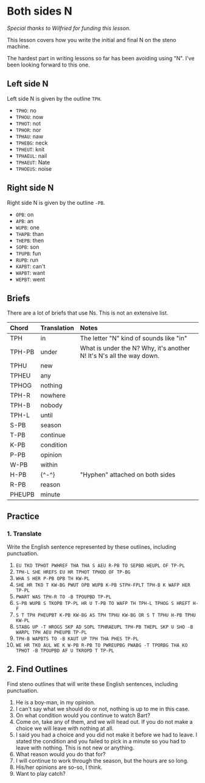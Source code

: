# Both sides N

_Special thanks to Wilfried for funding this lesson._

This lesson covers how you write the initial and final N on the steno machine.

The hardest part in writing lessons so far has been avoiding using "N". I've been looking forward to this one.

## Left side N

Left side N is given by the outline `TPH`.

<Steno-Display labels="all" stroke="N" />

- `TPHO`: no
- `TPHOU`: now
- `TPHOT`: not
- `TPHOR`: nor
- `TPHAU`: naw
- `TPHEBG`: neck
- `TPHEUT`: knit
- `TPHAEUL`: nail
- `TPHAEUT`: Nate
- `TPHOEUS`: noise

## Right side N

Right side N is given by the outline `-PB`.

<Steno-Display labels="all" stroke="-N" />

- `OPB`: on
- `APB`: an
- `WUPB`: one
- `THAPB`: than
- `THEPB`: then
- `SOPB`: son
- `TPUPB`: fun
- `RUPB`: run
- `KAPBT`: can't
- `WAPBT`: want
- `WEPBT`: went

## Briefs

There are a lot of briefs that use Ns. This is not an extensive list.

| Chord  | Translation | Notes                                                                |
| :----- | :---------- | :------------------------------------------------------------------- |
| TPH    | in          | The letter "N" kind of sounds like "in"                              |
| TPH-PB | under       | What is under the N? Why, it's another N! It's N's all the way down. |
| TPHU   | new         |                                                                      |
| TPHEU  | any         |                                                                      |
| TPHOG  | nothing     |                                                                      |
| TPH-R  | nowhere     |                                                                      |
| TPH-B  | nobody      |                                                                      |
| TPH-L  | until       |                                                                      |
| S-PB   | season      |                                                                      |
| T-PB   | continue    |                                                                      |
| K-PB   | condition   |                                                                      |
| P-PB   | opinion     |                                                                      |
| W-PB   | within      |                                                                      |
| H-PB   | {^-^}       | "Hyphen" attached on both sides                                      |
| R-PB   | reason      |                                                                      |
| PHEUPB | minute      |                                                                      |

## Practice

### 1. Translate

Write the English sentence represented by these outlines, including punctuation.

1. `EU TKO TPHOT PWHREF THA THA S AEU R-PB TO SEPBD HEUPL OF TP-PL`
2. `TPH-L SHE HREFS EU HR TPHOT TPHOD OF TP-BG`
3. `WHA S HER P-PB OPB TH KW-PL`
4. `SHE HR TKO T KW-BG PWUT OPB WUPB K-PB STPH-FPLT TPH-B K WAFP HER TP-PL`
5. `PWART WAS TPH-R TO -B TPOUPBD TP-PL`
6. `S-PB WUPB S TKOPB TP-PL HR U T-PB TO WAFP TH TPH-L TPHOG S HREFT H-F`
7. `S T TPH PHEUPBT K-PB KW-BG AS TPH TPHU KW-BG OR S T TPHU H-PB TPHU KW-PL`
8. `STABG UP -T HROGS SKP AD SOPL TPHRAEUPL TPH-PB THEPL SKP U SHO -B WARPL TPH AEU PHEUPB TP-PL`
9. `TPH-B WAPBTS TO -B KAUT UP TPH THA PHES TP-PL`
10. `WE HR TKO AUL WE K W-PB R-PB TO PWREUPBG PWABG -T TPORBG THA KO TPHOT -B TPOUPBD AF U TKROPD T TP-PL`

## 2. Find Outlines

Find steno outlines that will write these English sentences, including punctuation.

1. He is a boy-man, in my opinion.
2. I can't say what we should do or not, nothing is up to me in this case.
3. On what condition would you continue to watch Bart?
4. Come on, take any of them, and we will head out. If you do not make a choice we will leave with nothing at all.
5. I said you had a choice and you did not make it before we had to leave. I stated the condition and you failed to pick in a minute so you had to leave with nothing. This is not new or anything.
6. What reason would you do that for?
7. I will continue to work through the season, but the hours are so long.
8. His/her opinions are so-so, I think.
9. Want to play catch?
